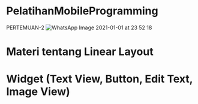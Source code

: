 # PelatihanMobileProgramming
PERTEMUAN-2
![WhatsApp Image 2021-01-01 at 23 52 18](https://user-images.githubusercontent.com/61035474/103450747-2401f400-4ced-11eb-8a62-b73d64e0ee0f.jpeg)
# Materi tentang Linear Layout
# Widget (Text View, Button, Edit Text, Image View)
